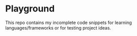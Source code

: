 # Playground
This repo contains my incomplete code snippets for learning languages/frameworks or for testing project ideas.
